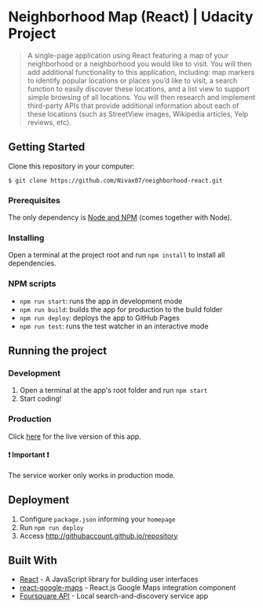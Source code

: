 # Neighborhood Map (React) | Udacity Project

> A single-page application using React featuring a map of your neighborhood or a neighborhood you would like to visit. You will then add additional functionality to this application, including: map markers to identify popular locations or places you’d like to visit, a search function to easily discover these locations, and a list view to support simple browsing of all locations. You will then research and implement third-party APIs that provide additional information about each of these locations (such as StreetView images, Wikipedia articles, Yelp reviews, etc).

## Getting Started

Clone this repository in your computer:

```
$ git clone https://github.com/Nivax07/neighborhood-react.git
```

### Prerequisites

The only dependency is [Node and NPM](https://nodejs.org/en/download/) (comes together with Node).

### Installing

Open a terminal at the project root and run `npm install` to install all dependencies.

### NPM scripts

- `npm run start`: runs the app in development mode
- `npm run build`: builds the app for production to the build folder
- `npm run deploy`: deploys the app to GitHub Pages
- `npm run test`: runs the test watcher in an interactive mode

## Running the project

### Development

1. Open a terminal at the app's root folder and run `npm start`
2. Start coding!

### Production

Click [here](https://nivax07.github.io/neighborhood-react/) for the live version of this app.

#### :exclamation: Important :exclamation:

The service worker only works in production mode.

## Deployment

1. Configure `package.json` informing your `homepage`
2. Run `npm run deploy`
3. Access http://githubaccount.github.io/repository

## Built With

* [React](https://reactjs.org/) - A JavaScript library for building user interfaces
* [react-google-maps](https://github.com/tomchentw/react-google-maps) - React.js Google Maps integration component
* [Foursquare API](https://developer.foursquare.com/) - Local search-and-discovery service app

